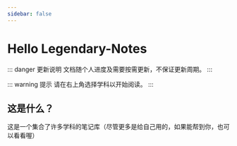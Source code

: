 ```yaml
---
sidebar: false
---
```


# Hello Legendary-Notes

::: danger 更新说明
文档随个人进度及需要按需更新，不保证更新周期。
:::

::: warning 提示
请在右上角选择学科以开始阅读。
:::

## 这是什么？

这是一个集合了许多学科的笔记库（尽管更多是给自己用的，如果能帮到你，也可以看看喔）

